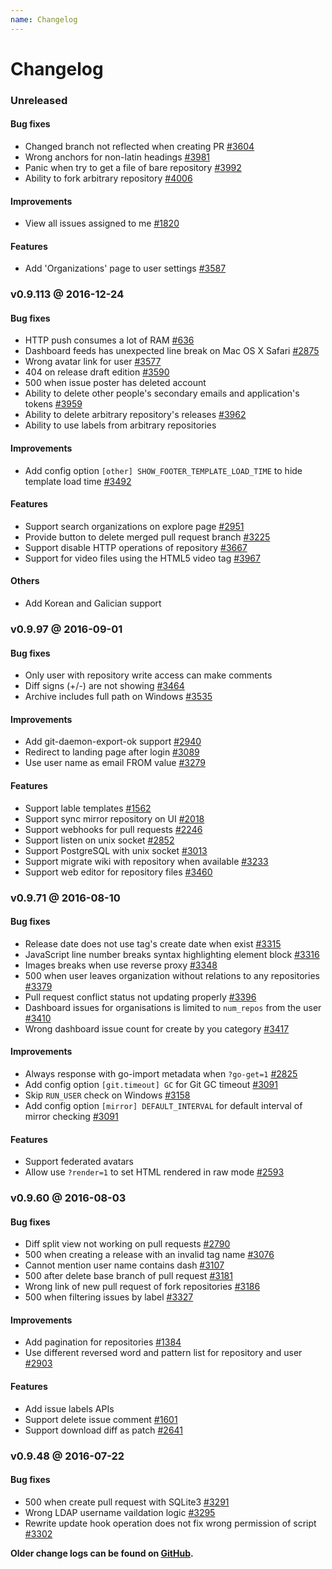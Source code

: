 ```yaml
---
name: Changelog
---
```


# Changelog

### Unreleased

#### Bug fixes

- Changed branch not reflected when creating PR [#3604](https://github.com/gogits/gogs/issues/3604)
- Wrong anchors for non-latin headings [#3981](https://github.com/gogits/gogs/issues/3981)
- Panic when try to get a file of bare repository [#3992](https://github.com/gogits/gogs/issues/3992)
- Ability to fork arbitrary repository [#4006](https://github.com/gogits/gogs/issues/4006)

#### Improvements

- View all issues assigned to me [#1820](https://github.com/gogits/gogs/issues/1820)

#### Features

- Add 'Organizations' page to user settings [#3587](https://github.com/gogits/gogs/pull/3587)

### v0.9.113 @ 2016-12-24

#### Bug fixes

- HTTP push consumes a lot of RAM [#636](https://github.com/gogits/gogs/issues/636)
- Dashboard feeds has unexpected line break on Mac OS X Safari [#2875](https://github.com/gogits/gogs/issues/2875)
- Wrong avatar link for user [#3577](https://github.com/gogits/gogs/issues/3577)
- 404 on release draft edition [#3590](https://github.com/gogits/gogs/issues/3590)
- 500 when issue poster has deleted account
- Ability to delete other people's secondary emails and application's tokens [#3959](https://github.com/gogits/gogs/issues/3959)
- Ability to delete arbitrary repository's releases [#3962](https://github.com/gogits/gogs/issues/3962)
- Ability to use labels from arbitrary repositories

#### Improvements

- Add config option `[other] SHOW_FOOTER_TEMPLATE_LOAD_TIME` to hide template load time [#3492](https://github.com/gogits/gogs/issues/3492)

#### Features

- Support search organizations on explore page [#2951](https://github.com/gogits/gogs/issues/2951)
- Provide button to delete merged pull request branch [#3225](https://github.com/gogits/gogs/pull/3225)
- Support disable HTTP operations of repository [#3667](https://github.com/gogits/gogs/pull/3667)
- Support for video files using the HTML5 video tag [#3967](https://github.com/gogits/gogs/pull/3967)

#### Others

- Add Korean and Galician support

### v0.9.97 @ 2016-09-01

#### Bug fixes

- Only user with repository write access can make comments 
- Diff signs (+/-) are not showing [#3464](https://github.com/gogits/gogs/pull/3464)
- Archive includes full path on Windows [#3535](https://github.com/gogits/gogs/pull/3535)

#### Improvements

- Add git-daemon-export-ok support [#2940](https://github.com/gogits/gogs/issues/2940)
- Redirect to landing page after login [#3089](https://github.com/gogits/gogs/issues/3089)
- Use user name as email FROM value [#3279](https://github.com/gogits/gogs/issues/3279)

#### Features

- Support lable templates [#1562](https://github.com/gogits/gogs/issues/1562)
- Support sync mirror repository on UI [#2018](https://github.com/gogits/gogs/issues/2018)
- Support webhooks for pull requests [#2246](https://github.com/gogits/gogs/pull/2246)
- Support listen on unix socket [#2852](https://github.com/gogits/gogs/pull/2852)
- Support PostgreSQL with unix socket [#3013](https://github.com/gogits/gogs/issues/3013)
- Support migrate wiki with repository when available [#3233](https://github.com/gogits/gogs/pull/3233)
- Support web editor for repository files [#3460](https://github.com/gogits/gogs/issues/3460)

### v0.9.71 @ 2016-08-10

#### Bug fixes

- Release date does not use tag's create date when exist [#3315](https://github.com/gogits/gogs/issues/3315)
- JavaScript line number breaks syntax highlighting element block [#3316](https://github.com/gogits/gogs/issues/3316)
- Images breaks when use reverse proxy [#3348](https://github.com/gogits/gogs/issues/3348)
- 500 when user leaves organization without relations to any repositories [#3379](https://github.com/gogits/gogs/issues/3379)
- Pull request conflict status not updating properly [#3396](https://github.com/gogits/gogs/issues/3396)
- Dashboard issues for organisations is limited to `num_repos` from the user [#3410](https://github.com/gogits/gogs/issues/3410)
- Wrong dashboard issue count for create by you category [#3417](https://github.com/gogits/gogs/issues/3417)

#### Improvements

- Always response with go-import metadata when `?go-get=1` [#2825](https://github.com/gogits/gogs/issues/2825)
- Add config option `[git.timeout] GC` for Git GC timeout [#3091](https://github.com/gogits/gogs/issues/3091)
- Skip `RUN_USER` check on Windows [#3158](https://github.com/gogits/gogs/issues/3158)
- Add config option `[mirror] DEFAULT_INTERVAL` for default interval of mirror checking [#3091](https://github.com/gogits/gogs/issues/3091)

#### Features

- Support federated avatars
- Allow use `?render=1` to set HTML rendered in raw mode [#2593](https://github.com/gogits/gogs/issues/2593)

### v0.9.60 @ 2016-08-03

#### Bug fixes

- Diff split view not working on pull requests [#2790](https://github.com/gogits/gogs/issues/2790)
- 500 when creating a release with an invalid tag name [#3076](https://github.com/gogits/gogs/issues/3076)
- Cannot mention user name contains dash [#3107](https://github.com/gogits/gogs/issues/3107)
- 500 after delete base branch of pull request [#3181](https://github.com/gogits/gogs/issues/3181)
- Wrong link of new pull request of fork repositories [#3186](https://github.com/gogits/gogs/issues/3186)
- 500 when filtering issues by label [#3327](https://github.com/gogits/gogs/issues/3327)

#### Improvements

- Add pagination for repositories [#1384](https://github.com/gogits/gogs/issues/1384)
- Use different reversed word and pattern list for repository and user [#2903](https://github.com/gogits/gogs/issues/2903)

#### Features

- Add issue labels APIs 
- Support delete issue comment [#1601](https://github.com/gogits/gogs/issues/1601)
- Support download diff as patch [#2641](https://github.com/gogits/gogs/issues/2641)

### v0.9.48 @ 2016-07-22

#### Bug fixes

- 500 when create pull request with SQLite3 [#3291](https://github.com/gogits/gogs/issues/3291)
- Wrong LDAP username vaildation logic [#3295](https://github.com/gogits/gogs/issues/3295)
- Rewrite update hook operation does not fix wrong permission of script [#3302](https://github.com/gogits/gogs/issues/3302)

**Older change logs can be found on [GitHub](https://github.com/gogits/gogs/releases?after=v0.9.46).**
